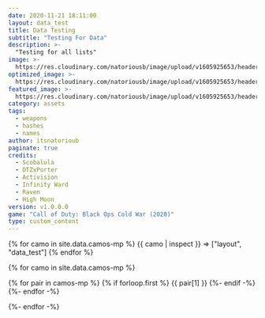 ```yaml
---
date: 2020-11-21 18:11:00
layout: data_test
title: Data Testing
subtitle: "Testing For Data"
description: >-
  "Testing for all lists"
image: >-
  https://res.cloudinary.com/natoriousb/image/upload/v1605925653/headers/Multiplayer_Screenshot_12_jct9fr.jpg
optimized_image: >- 
  https://res.cloudinary.com/natoriousb/image/upload/v1605925653/headers/Multiplayer_Screenshot_12_jct9fr.jpg
featured_image: >-
  https://res.cloudinary.com/natoriousb/image/upload/v1605925653/headers/Multiplayer_Screenshot_12_jct9fr.jpg
category: assets
tags:
  - weapons
  - hashes
  - names
author: itsnatorioub
paginate: true
credits:
  - Scobalula
  - DTZxPorter
  - Activision
  - Infinity Ward
  - Raven
  - High Moon
version: v1.0.0.0
game: "Call of Duty: Black Ops Cold War (2020)"
type: custom_content
---
```


  <!-- Testing Code -->
{% for camo in site.data.camos-mp %}
  {{ camo | inspect }} => ["layout", "data_test"]
{% endfor %}
  <!-- Loop Start -->
{% for camo in site.data.camos-mp %}
  <!-- Camo Name Start-->
  {% for pair in camos-mp %}
    {% if forloop.first %}
<span class="camo-name">{{ pair[1] }}</span>
    {%- endif -%}
  {%- endfor -%}
  <!-- Camo Name End -->
{%- endfor -%}
  <!-- Loop End -->